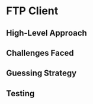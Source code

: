 # FTP Client

## High-Level Approach



## Challenges Faced



## Guessing Strategy



## Testing


